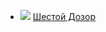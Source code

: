 * ![](/books/sf_history/Сергей%20Васильевич%20Лукьяненко/Шестой%20Дозор.jpg) [Шестой Дозор](/books/sf_history/Сергей%20Васильевич%20Лукьяненко/Шестой%20Дозор)